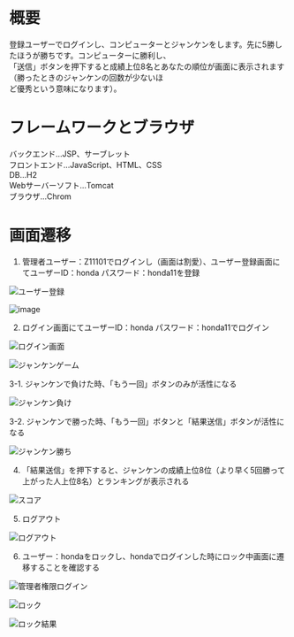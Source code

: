 # 概要
登録ユーザーでログインし、コンピューターとジャンケンをします。先に5勝したほうが勝ちです。コンピューターに勝利し、  
「送信」ボタンを押下すると成績上位8名とあなたの順位が画面に表示されます（勝ったときのジャンケンの回数が少ないほ  
ど優秀という意味になります）。  

# フレームワークとブラウザ  
バックエンド...JSP、サーブレット  
フロントエンド...JavaScript、HTML、CSS  
DB...H2  
Webサーバーソフト...Tomcat  
ブラウザ...Chrom  

# 画面遷移  
1. 管理者ユーザー：Z11101でログインし（画面は割愛）、ユーザー登録画面にてユーザーID：honda パスワード：honda11を登録

![ユーザー登録](https://user-images.githubusercontent.com/82762778/116816401-be3f4f00-ab9c-11eb-9048-24f5e03444c2.png)

![image](https://user-images.githubusercontent.com/82762778/116816527-3c035a80-ab9d-11eb-8248-0bc48d5d4c83.png)

2. ログイン画面にてユーザーID：honda パスワード：honda11でログイン

![ログイン画面](https://user-images.githubusercontent.com/82762778/116816793-66094c80-ab9e-11eb-8038-1bf00fdf280f.png)

![ジャンケンゲーム](https://user-images.githubusercontent.com/82762778/116816813-78838600-ab9e-11eb-92b1-c3bb24ec6a5f.png)

3-1. ジャンケンで負けた時、「もう一回」ボタンのみが活性になる

![ジャンケン負け](https://user-images.githubusercontent.com/82762778/116817025-7e2d9b80-ab9f-11eb-9ce1-94c79ee80fcd.png)

3-2. ジャンケンで勝った時、「もう一回」ボタンと「結果送信」ボタンが活性になる

![ジャンケン勝ち](https://user-images.githubusercontent.com/82762778/116817187-280d2800-aba0-11eb-9a73-7385706dcdc7.png)

4. 「結果送信」を押下すると、ジャンケンの成績上位8位（より早く5回勝って上がった人上位8名）とランキングが表示される

![スコア](https://user-images.githubusercontent.com/82762778/116817310-a79af700-aba0-11eb-9ddd-1ffe841b5d48.png)

5. ログアウト

![ログアウト](https://user-images.githubusercontent.com/82762778/116817353-e03ad080-aba0-11eb-8374-078bd37d438e.png)

6. ユーザー：hondaをロックし、hondaでログインした時にロック中画面に遷移することを確認する

![管理者権限ログイン](https://user-images.githubusercontent.com/82762778/116817482-8ab2f380-aba1-11eb-9172-aad61fbe20e7.png)

![ロック](https://user-images.githubusercontent.com/82762778/116817531-bf26af80-aba1-11eb-93c0-99ab7fa0a070.png)

![ロック結果](https://user-images.githubusercontent.com/82762778/116817569-eed5b780-aba1-11eb-8bde-aedda3618258.png)

